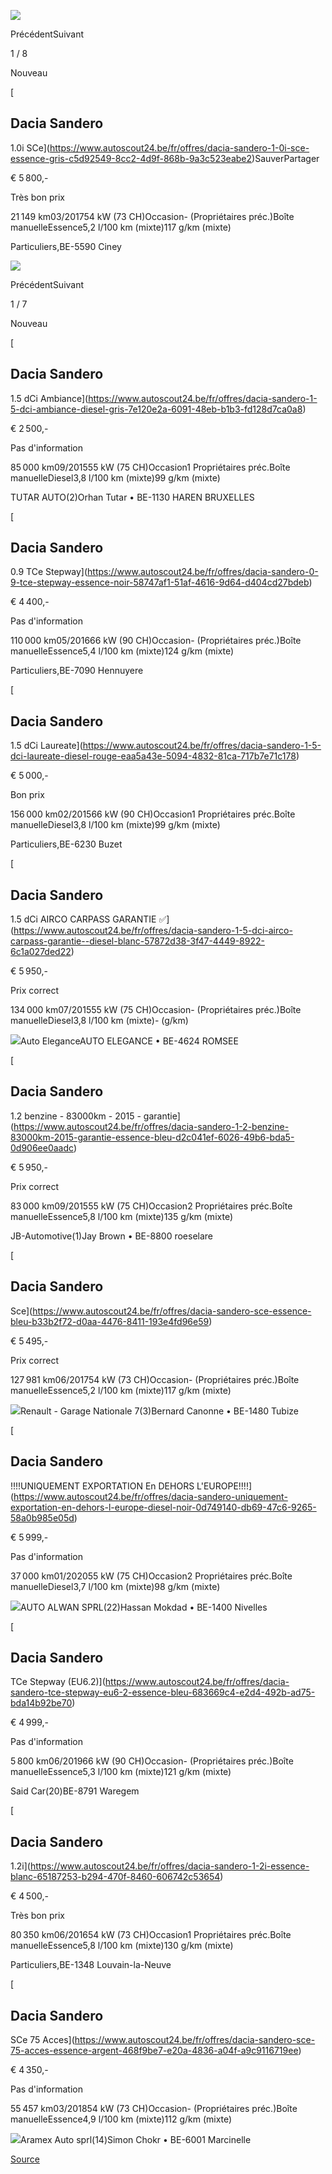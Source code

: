 ![](https://prod.pictures.autoscout24.net/listing-images/c5d92549-8cc2-4d9f-868b-9a3c523eabe2_ec842b17-9aa2-491b-a8fa-490bd0d241dc.jpg/250x188.webp)

PrécédentSuivant

1 / 8

Nouveau

[

Dacia Sandero 
--------------

1.0i SCe](https://www.autoscout24.be/fr/offres/dacia-sandero-1-0i-sce-essence-gris-c5d92549-8cc2-4d9f-868b-9a3c523eabe2)SauverPartager

€ 5 800,-

Très bon prix

21 149 km03/201754 kW (73 CH)Occasion\- (Propriétaires préc.)Boîte manuelleEssence5,2 l/100 km (mixte)117 g/km (mixte)

Particuliers,BE-5590 Ciney

![](https://prod.pictures.autoscout24.net/listing-images/7e120e2a-6091-48eb-b1b3-fd128d7ca0a8_4b9877e5-2eda-4477-bd0d-112218cb4747.jpg/250x188.webp)

PrécédentSuivant

1 / 7

Nouveau

[

Dacia Sandero 
--------------

1.5 dCi Ambiance](https://www.autoscout24.be/fr/offres/dacia-sandero-1-5-dci-ambiance-diesel-gris-7e120e2a-6091-48eb-b1b3-fd128d7ca0a8)

€ 2 500,-

Pas d'information

85 000 km09/201555 kW (75 CH)Occasion1 Propriétaires préc.Boîte manuelleDiesel3,8 l/100 km (mixte)99 g/km (mixte)

TUTAR AUTO(2)Orhan Tutar • BE-1130 HAREN BRUXELLES

[

Dacia Sandero 
--------------

0.9 TCe Stepway](https://www.autoscout24.be/fr/offres/dacia-sandero-0-9-tce-stepway-essence-noir-58747af1-51af-4616-9d64-d404cd27bdeb)

€ 4 400,-

Pas d'information

110 000 km05/201666 kW (90 CH)Occasion\- (Propriétaires préc.)Boîte manuelleEssence5,4 l/100 km (mixte)124 g/km (mixte)

Particuliers,BE-7090 Hennuyere

[

Dacia Sandero 
--------------

1.5 dCi Laureate](https://www.autoscout24.be/fr/offres/dacia-sandero-1-5-dci-laureate-diesel-rouge-eaa5a43e-5094-4832-81ca-717b7e71c178)

€ 5 000,-

Bon prix

156 000 km02/201566 kW (90 CH)Occasion1 Propriétaires préc.Boîte manuelleDiesel3,8 l/100 km (mixte)99 g/km (mixte)

Particuliers,BE-6230 Buzet

[

Dacia Sandero 
--------------

1.5 dCi AIRCO CARPASS GARANTIE ✅](https://www.autoscout24.be/fr/offres/dacia-sandero-1-5-dci-airco-carpass-garantie--diesel-blanc-57872d38-3f47-4449-8922-6c1a027ded22)

€ 5 950,-

Prix correct

134 000 km07/201555 kW (75 CH)Occasion\- (Propriétaires préc.)Boîte manuelleDiesel3,8 l/100 km (mixte)\- (g/km)

![](https://prod.pictures.autoscout24.net/dealer-info/28692745-original-795da86d-f741-4739-8fb9-47c98cb0c412.jpg/resize/100x50%3E/quality/90)Auto EleganceAUTO ELEGANCE • BE-4624 ROMSEE

[

Dacia Sandero 
--------------

1.2 benzine - 83000km - 2015 - garantie](https://www.autoscout24.be/fr/offres/dacia-sandero-1-2-benzine-83000km-2015-garantie-essence-bleu-d2c041ef-6026-49b6-bda5-0d906ee0aadc)

€ 5 950,-

Prix correct

83 000 km09/201555 kW (75 CH)Occasion2 Propriétaires préc.Boîte manuelleEssence5,8 l/100 km (mixte)135 g/km (mixte)

JB-Automotive(1)Jay Brown • BE-8800 roeselare

[

Dacia Sandero 
--------------

Sce](https://www.autoscout24.be/fr/offres/dacia-sandero-sce-essence-bleu-b33b2f72-d0aa-4476-8411-193e4fd96e59)

€ 5 495,-

Prix correct

127 981 km06/201754 kW (73 CH)Occasion\- (Propriétaires préc.)Boîte manuelleEssence5,2 l/100 km (mixte)117 g/km (mixte)

![](https://prod.pictures.autoscout24.net/dealer-info/5404479-original-5c800e82-21ae-470a-b46e-a693324d9160/resize/100x50%3E/quality/90)Renault - Garage Nationale 7(3)Bernard Canonne • BE-1480 Tubize

[

Dacia Sandero 
--------------

!!!!UNIQUEMENT EXPORTATION En DEHORS L'EUROPE!!!!](https://www.autoscout24.be/fr/offres/dacia-sandero-uniquement-exportation-en-dehors-l-europe-diesel-noir-0d749140-db69-47c6-9265-58a0b985e05d)

€ 5 999,-

Pas d'information

37 000 km01/202055 kW (75 CH)Occasion2 Propriétaires préc.Boîte manuelleDiesel3,7 l/100 km (mixte)98 g/km (mixte)

![](https://prod.pictures.autoscout24.net/dealer-info/10694237-original-a8d853ab-d0b9-4e1b-941b-e9744f07b65a/resize/100x50%3E/quality/90)AUTO ALWAN SPRL(22)Hassan Mokdad • BE-1400 Nivelles

[

Dacia Sandero 
--------------

TCe Stepway (EU6.2)](https://www.autoscout24.be/fr/offres/dacia-sandero-tce-stepway-eu6-2-essence-bleu-683669c4-e2d4-492b-ad75-bda14b92be70)

€ 4 999,-

Pas d'information

5 800 km06/201966 kW (90 CH)Occasion\- (Propriétaires préc.)Boîte manuelleEssence5,3 l/100 km (mixte)121 g/km (mixte)

Said Car(20)BE-8791 Waregem

[

Dacia Sandero 
--------------

1.2i](https://www.autoscout24.be/fr/offres/dacia-sandero-1-2i-essence-blanc-65187253-b294-470f-8460-606742c53654)

€ 4 500,-

Très bon prix

80 350 km06/201654 kW (73 CH)Occasion1 Propriétaires préc.Boîte manuelleEssence5,8 l/100 km (mixte)130 g/km (mixte)

Particuliers,BE-1348 Louvain-la-Neuve

[

Dacia Sandero 
--------------

SCe 75 Acces](https://www.autoscout24.be/fr/offres/dacia-sandero-sce-75-acces-essence-argent-468f9be7-e20a-4836-a04f-a9c9116719ee)

€ 4 350,-

Pas d'information

55 457 km03/201854 kW (73 CH)Occasion\- (Propriétaires préc.)Boîte manuelleEssence4,9 l/100 km (mixte)112 g/km (mixte)

![](https://prod.pictures.autoscout24.net/dealer-info/3214207-original-84bbb09b-6c0d-4d50-90b2-2772eb8858c6.jpg/resize/100x50%3E/quality/90)Aramex Auto sprl(14)Simon Chokr • BE-6001 Marcinelle

[Source](https://www.autoscout24.be/fr/lst/dacia/sandero?fregfrom=2015&sort=age&desc=1&cy=B&atype=C&ustate=N%2CU&powertype=kw&priceto=6000)